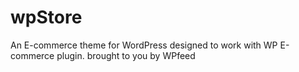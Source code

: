 # wpStore
An E-commerce theme for WordPress designed to work with WP E-commerce plugin. brought to you by WPfeed
